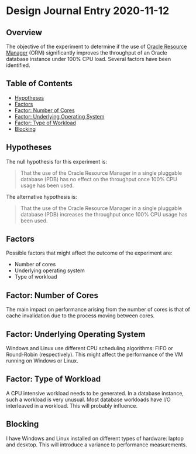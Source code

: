 Design Journal Entry 2020-11-12
===============================

Overview
--------

The objective of the experiment to determine if the use of [Oracle Resource Manager](https://docs.oracle.com/en/database/oracle/oracle-database/19/admin/managing-resources-with-oracle-database-resource-manager.html#GUID-2BEF5482-CF97-4A85-BD90-9195E41E74EF) (ORM) significantly improves the throughput of an Oracle database instance under 100% CPU load. Several factors have been identified.

Table of Contents
-----------------

* [Hypotheses](#hypotheses)
* [Factors](#factors)
* [Factor: Number of Cores](#factor-number-of-cores)
* [Factor: Underlying Operating System](#factor-underlying-operating-system)
* [Factor: Type of Workload](#factor-type-of-workload)
* [Blocking](#blocking)

Hypotheses
----------

The null hypothesis for this experiment is:
> That the use of the Oracle Resource Manager in a single pluggable database (PDB) has no effect on the throughput once 100% CPU usage has been used.

The alternative hypothesis is:
> That the use of the Oracle Resource Manager in a single pluggable database (PDB) increases the throughput once 100% CPU usage has been used.

Factors
-------

Possible factors that might affect the outcome of the experiment are:
- Number of cores
- Underlying operating system
- Type of workload

Factor: Number of Cores
-----------------------

The main impact on performance arising from the number of cores is that of cache invalidation due to the process moving between cores.

Factor: Underlying Operating System
-----------------------------------

Windows and Linux use different CPU scheduling algorithms: FIFO or Round-Robin (respectively). This might affect the performance of the VM running on Windows or Linux.

Factor: Type of Workload
------------------------

A CPU intensive workload needs to be generated. In a database instance, such a workload is very unusual. Most database workloads have I/O interleaved in a workload. This will probably influence.

Blocking
--------

I have Windows and Linux installed on different types of hardware: laptop and desktop. This will introduce a variance to performance measurements.
